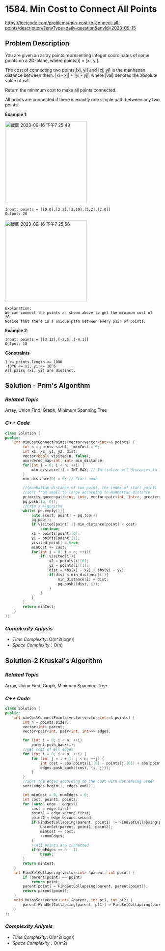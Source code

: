 # 1584. Min Cost to Connect All Points
https://leetcode.com/problems/min-cost-to-connect-all-points/description/?envType=daily-question&envId=2023-09-15


## Problem Description

You are given an array points representing integer coordinates of some points on a 2D-plane, where points[i] = [xi, yi].

The cost of connecting two points [xi, yi] and [xj, yj] is the manhattan distance between them: |xi - xj| + |yi - yj|, where |val| denotes the absolute value of val.

Return the minimum cost to make all points connected. 

All points are connected if there is exactly one simple path between any two points.


**Example 1**:

<img width="266" alt="截圖 2023-09-16 下午7 25 49" src="https://github.com/Eddiecc06/LeetCode/assets/18256877/d1e7faf4-1c81-4348-a1ba-4518ab80b778">

```
Input: points = [[0,0],[2,2],[3,10],[5,2],[7,0]]
Output: 20
```

<img width="266" alt="截圖 2023-09-16 下午7 25 56" src="https://github.com/Eddiecc06/LeetCode/assets/18256877/3dea473c-15c9-4a37-a2f0-6869608aec36">

```
Explanation: 
We can connect the points as shown above to get the minimum cost of 20.
Notice that there is a unique path between every pair of points.
```
**Example 2**:
```
Input: points = [[3,12],[-2,5],[-4,1]]
Output: 18
```

**Constraints**
```
1 <= points.length <= 1000
-10^6 <= xi, yi <= 10^6
All pairs (xi, yi) are distinct.
```

## Solution - Prim's Algorithm

### _Related Topic_
   Array, Union Find, Graph, Minimum Spanning Tree

### _C++ Code_
```cpp
class Solution {
public:
    int minCostConnectPoints(vector<vector<int>>& points) {
        int n = points.size(), minCost = 0;
        int x1, x2, y1, y2, dist;
        vector<bool> visited(n, false);
        unordered_map<int, int> min_distance;
        for(int i = 0; i < n; ++i) {
            min_distance[i] = INT_MAX; // Initialize all distances to infinity
        }
        min_distance[0] = 0; // Start node

        //{manhattan distance of two point, the index of start point}
        //sort from small to large according to manhattan distance
        priority_queue<pair<int, int>, vector<pair<int, int>>, greater<pair<int, int>>> pq;
        pq.push({0, 0});
        //Prim's Algorithm
        while(!pq.empty()){
            auto [cost, point] = pq.top();
            pq.pop();
            if(visited[point] || min_distance[point] < cost)
                continue;
            x1 = points[point][0];
            y1 = points[point][1];
            visited[point] = true;
            minCost += cost;
            for(int i = 0; i < n; ++i){
                if(!visited[i]){
                    x2 = points[i][0];
                    y2 = points[i][1];
                    dist = abs(x1 - x2) + abs(y1 - y2);
                    if(dist < min_distance[i]){
                        min_distance[i] = dist;
                        pq.push({dist, i});
                    }
                }
            }
        }
        return minCost;
    }
};
```

### _Complexity Anlysis_
- _Time Complexity_: O(n^2(logn))
- _Space Complexity_：O(n)

## Solution-2 Kruskal's Algorithm

### _Related Topic_
   Array, Union Find, Graph, Minimum Spanning Tree   

### _C++ Code_
```cpp
class Solution {
public:
    int minCostConnectPoints(vector<vector<int>>& points) {
        int n = points.size();
        vector<int> parent;
        vector<pair<int, pair<int, int>>> edges;

        for (int i = 0; i < n; ++i)
            parent.push_back(i);
        //get cost of all edges
        for (int i = 0; i < n; ++i) {
            for (int j = i + 1; j < n; ++j) {
                int cost = abs(points[i][0] - points[j][0]) + abs(points[i][1] - points[j][1]);
                edges.push_back({cost, {i, j}});
            }
        }
        //Sort the edges according to the cost with decreasing order
        sort(edges.begin(), edges.end());

        int minCost = 0, numEdges = 0;
        int cost, point1, point2;
        for (auto& edge : edges){
            cost = edge.first;
            point1 = edge.second.first;
            point2 = edge.second.second;
            if(FindSetCollapsing(parent, point1) != FindSetCollapsing(parent, point2)){
                UnionSet(parent, point1, point2);
                minCost += cost;
                ++numEdges;
            }
            //All pointa are connected
            if(numEdges == n - 1)
                break;
        }
        return minCost;
    }
    int FindSetCollapsing(vector<int> &parent, int point) {
        if (parent[point] == point)
            return point;
        parent[point] = FindSetCollapsing(parent, parent[point]);
        return parent[point];
    }
    void UnionSet(vector<int> &parent, int pt1, int pt2) {
        parent[FindSetCollapsing(parent, pt1)] = FindSetCollapsing(parent, pt2);
    }
};
```

### _Complexity Anlysis_
- _Time Complexity_: O(n^2(logn))
- _Space Complexity_：O(n^2)

